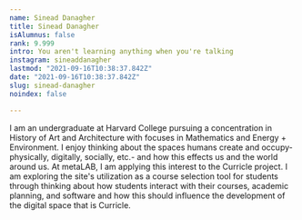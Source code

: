 ```yaml
---
name: Sinead Danagher
title: Sinead Danagher
isAlumnus: false
rank: 9.999
intro: You aren't learning anything when you're talking
instagram: sineaddanagher
lastmod: "2021-09-16T10:38:37.842Z"
date: "2021-09-16T10:38:37.842Z"
slug: sinead-danagher
noindex: false

---
```

I am an undergraduate at Harvard College pursuing a concentration in History of Art and Architecture with focuses in Mathematics and Energy + Environment. I enjoy thinking about the spaces humans create and occupy- physically, digitally, socially, etc.- and how this effects us and the world around us. At metaLAB, I am applying this interest to the Curricle project. I am exploring the site's utilization as a course selection tool for students through thinking about how students interact with their courses, academic planning, and software and how this should influence the development of the digital space that is Curricle.